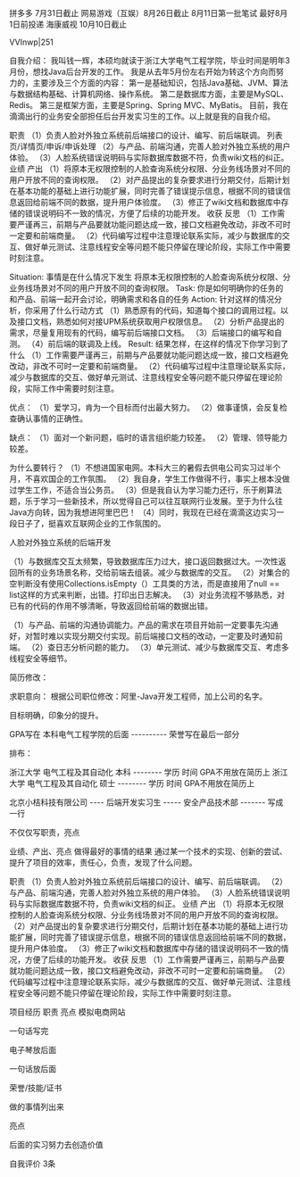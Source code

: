 拼多多 7月31日截止
网易游戏（互娱）8月26日截止 8月11日第一批笔试 最好8月1日前投递
海康威视 10月10日截止

VVInwp|251

自我介绍：
我叫钱一辉，本硕均就读于浙江大学电气工程学院，毕业时间是明年3月份，想找Java后台开发的工作。
我是从去年5月份左右开始为转这个方向而努力的，主要涉及三个方面的内容：
第一是基础知识，包括Java基础、JVM、算法与数据结构基础、计算机网络、操作系统。
第二是数据库方面，主要是MySQL、Redis。
第三是框架方面，主要是Spring、Spring MVC、MyBatis。
目前，我在滴滴出行的业务安全部担任后台开发实习生的工作。以上就是我的自我介绍。

职责
（1）负责人脸对外独立系统前后端接口的设计、编写、前后端联调。                                                       列表页/详情页/申诉/申诉处理
（2）与产品、前端沟通，完善人脸对外独立系统的用户体验。
（3）人脸系统错误说明码与实际数据库数据不符，负责wiki文档的纠正。
业绩 产出
（1）将原本无权限控制的人脸查询系统分权限、分业务线场景对不同的用户开放不同的查询权限。
（2）对产品提出的复杂要求进行分期交付，后期计划在基本功能的基础上进行功能扩展，同时完善了错误提示信息，根据不同的错误信息返回给前端不同的数据，提升用户体验度。
（3）修正了wiki文档和数据库中存储的错误说明码不一致的情况，方便了后续的功能开发。
收获 反思
（1）工作需要严谨再三，前期与产品要就功能问题达成一致，接口文档避免改动，非改不可时一定要和前端商量。
（2）代码编写过程中注意理论联系实际，减少与数据库的交互、做好单元测试、注意线程安全等问题不能只停留在理论阶段，实际工作中需要时刻注意。

Situation: 事情是在什么情况下发生
将原本无权限控制的人脸查询系统分权限、分业务线场景对不同的用户开放不同的查询权限。
Task: 你是如何明确你的任务的
和产品、前端一起开会讨论，明确需求和各自的任务
Action: 针对这样的情况分析，你采用了什么行动方式
（1）熟悉原有的代码，知道每个接口的调用过程。以及接口文档，熟悉如何对接UPM系统获取用户权限信息。
（2）分析产品提出的需求，尽量复用现有的代码，编写前后端接口文档。
（3）后端接口的编写和自测。
（4）前后端的联调及上线。
Result: 结果怎样，在这样的情况下你学习到了什么
（1）工作需要严谨再三，前期与产品要就功能问题达成一致，接口文档避免改动，非改不可时一定要和前端商量。
（2）代码编写过程中注意理论联系实际，减少与数据库的交互、做好单元测试、注意线程安全等问题不能只停留在理论阶段，实际工作中需要时刻注意。

优点：
（1）爱学习，肯为一个目标而付出最大努力。
（2）做事谨慎，会反复检查确认事情的正确性。

缺点：
（1）面对一个新问题，临时的语言组织能力较差。
（2）管理、领导能力较差。

为什么要转行？
（1）不想进国家电网。本科大三的暑假去供电公司实习过半个月，不喜欢国企的工作氛围。
（2）我自身，学生工作做得不行，事实上根本没做过学生工作，不适合当公务员。
（3）但是我自认为学习能力还行，乐于刷算法题，乐于学习一些新技术，所以觉得自己可以往互联网行业发展。至于为什么往Java方向转，因为我想进阿里巴巴！
（4）同时，我现在已经在滴滴这边实习一段日子了，挺喜欢互联网企业的工作氛围的。


人脸对外独立系统的后端开发

（1）与数据库交互太频繁，导致数据库压力过大，接口返回数据过大。一次性返回所有的业务场景名称，交给前端去组装。减少与数据库的交互。
（2）对集合的空判断没有使用Collections.isEmpty（）工具类的方法，而是直接用了null == list这样的方式来判断，出错。打印出日志解决。
（3）对业务流程不够熟悉，对已有的代码的作用不够清晰，导致返回给前端的数据出错。

（1）与产品、前端的沟通协调能力。产品的需求在项目开始前一定要事先沟通好，对暂时难以实现分期交付实现。前后端接口文档的改动，一定要及时通知前端。
（2）查日志分析问题的能力。
（3）单元测试、减少与数据库交互、考虑多线程安全等细节。

简历修改：

求职意向：
根据公司职位修改：阿里-Java开发工程师，加上公司的名字。

目标明确，印象分的提升。

GPA写在 本科电气工程学院的后面 ---------- 荣誉写在最后一部分

排布：


浙江大学 电气工程及其自动化   本科     --------     学历     时间  GPA不用放在简历上
浙江大学 电气工程及其自动化   硕士     --------     学历     时间  GPA不用放在简历上

北京小桔科技有限公司  ---- 后端开发实习生  ----- 安全产品技术部  ------- 写成一行

不仅仅写职责，亮点

业绩、产出、亮点 做得最好的事情的结果 通过某一个技术的实现、创新的尝试、提升了项目的效率，责任心，负责，发现了什么问题。

职责
（1）负责人脸对外独立系统前后端接口的设计、编写、前后端联调。
（2）与产品、前端沟通，完善人脸对外独立系统的用户体验。
（3）人脸系统错误说明码与实际数据库数据不符，负责wiki文档的纠正。
业绩 产出
（1）将原本无权限控制的人脸查询系统分权限、分业务线场景对不同的用户开放不同的查询权限。
（2）对产品提出的复杂要求进行分期交付，后期计划在基本功能的基础上进行功能扩展，同时完善了错误提示信息，根据不同的错误信息返回给前端不同的数据，提升用户体验度。
（3）修正了wiki文档和数据库中存储的错误说明码不一致的情况，方便了后续的功能开发。
收获 反思
（1）工作需要严谨再三，前期与产品要就功能问题达成一致，接口文档避免改动，非改不可时一定要和前端商量。
（2）代码编写过程中注意理论联系实际，减少与数据库的交互、做好单元测试、注意线程安全等问题不能只停留在理论阶段，实际工作中需要时刻注意。


项目经历    职责      亮点
模拟电商网站

一句话写完

电子琴放后面

一句话放后面

荣誉/技能/证书

做的事情列出来

亮点

后面的实习努力去创造价值

自我评价
3条
